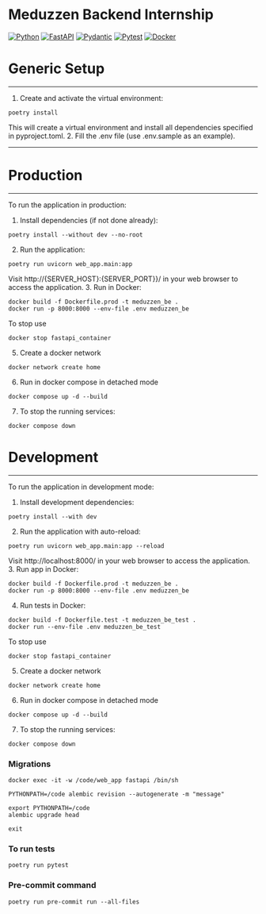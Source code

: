 # Meduzzen Backend Internship
[![Python](https://img.shields.io/badge/-Python-%233776AB?style=for-the-badge&logo=python&logoColor=white&labelColor=0a0a0a)](https://www.python.org/)
[![FastAPI](https://img.shields.io/badge/FastAPI-005571?style=for-the-badge&logo=fastapi&logoColor=white&labelColor=0a0a0a)](https://fastapi.tiangolo.com/)
[![Pydantic](https://img.shields.io/badge/Pydantic-1B5B25?style=for-the-badge&logo=pydantic&logoColor=white&labelColor=0a0a0a)](https://pydantic-docs.helpmanual.io/)
[![Pytest](https://img.shields.io/badge/Pytest-0A9B38?style=for-the-badge&logo=pytest&logoColor=white&labelColor=0a0a0a)](https://pytest.org/)
[![Docker](https://img.shields.io/badge/Docker-2496ED?style=for-the-badge&logo=docker&logoColor=white&labelColor=0a0a0a)](https://www.docker.com/)

# Generic Setup
***
1. Create and activate the virtual environment:
```
poetry install
```
This will create a virtual environment and install all dependencies specified in pyproject.toml.
2. Fill the .env file (use .env.sample as an example).
***
# Production
***
To run the application in production:
1. Install dependencies (if not done already):
```
poetry install --without dev --no-root
```
2. Run the application:
```
poetry run uvicorn web_app.main:app
```
Visit http://{SERVER_HOST}:{SERVER_PORT}}/ in your web browser to access the application.
3. Run in Docker:
```
docker build -f Dockerfile.prod -t meduzzen_be .
docker run -p 8000:8000 --env-file .env meduzzen_be
```
To stop use
```
docker stop fastapi_container
```
5. Create a docker network
```
docker network create home
```
6. Run in docker compose in detached mode
```
docker compose up -d --build
```
7. To stop the running services:
```
docker compose down
```
# Development
***
To run the application in development mode:
1. Install development dependencies:
```
poetry install --with dev
```
2. Run the application with auto-reload:
```
poetry run uvicorn web_app.main:app --reload
```
Visit http://localhost:8000/ in your web browser to access the application.
3. Run app in Docker:
```
docker build -f Dockerfile.prod -t meduzzen_be .
docker run -p 8000:8000 --env-file .env meduzzen_be
```
4. Run tests in Docker:
```
docker build -f Dockerfile.test -t meduzzen_be_test .
docker run --env-file .env meduzzen_be_test
```
To stop use
```
docker stop fastapi_container
```
5. Create a docker network
```
docker network create home
```
6. Run in docker compose in detached mode
```
docker compose up -d --build
```
7. To stop the running services:
```
docker compose down
```
### Migrations
```
docker exec -it -w /code/web_app fastapi /bin/sh
```
```
PYTHONPATH=/code alembic revision --autogenerate -m "message"
```
```
export PYTHONPATH=/code
alembic upgrade head
```
```
exit
```
### To run tests
```
poetry run pytest
```
### Pre-commit command
```
poetry run pre-commit run --all-files
```
